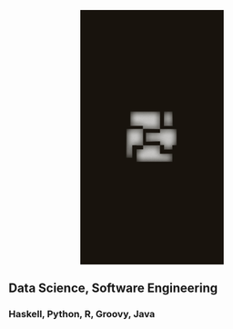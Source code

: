 <img src="images/privbg.png" style="width: 50%;
                                    display: block;
                                    margin-left: auto;
                                    margin-right: auto"/>

## Data Science, Software Engineering 
### Haskell, Python, R, Groovy, Java
